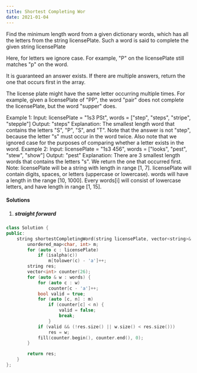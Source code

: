 ```yaml
---
title: Shortest Completing Wor
date: 2021-01-04
---
```

Find the minimum length word from a given dictionary words, which has all the letters from the string licensePlate. Such a word is said to complete the given string licensePlate

Here, for letters we ignore case. For example, "P" on the licensePlate still matches "p" on the word.

It is guaranteed an answer exists. If there are multiple answers, return the one that occurs first in the array.

The license plate might have the same letter occurring multiple times. For example, given a licensePlate of "PP", the word "pair" does not complete the licensePlate, but the word "supper" does.

Example 1:
Input: licensePlate = "1s3 PSt", words = ["step", "steps", "stripe", "stepple"]
Output: "steps"
Explanation: The smallest length word that contains the letters "S", "P", "S", and "T".
Note that the answer is not "step", because the letter "s" must occur in the word twice.
Also note that we ignored case for the purposes of comparing whether a letter exists in the word.
Example 2:
Input: licensePlate = "1s3 456", words = ["looks", "pest", "stew", "show"]
Output: "pest"
Explanation: There are 3 smallest length words that contains the letters "s".
We return the one that occurred first.
Note:
licensePlate will be a string with length in range [1, 7].
licensePlate will contain digits, spaces, or letters (uppercase or lowercase).
words will have a length in the range [10, 1000].
Every words[i] will consist of lowercase letters, and have length in range [1, 15].

#### Solutions

1. ##### straight forward

```cpp
class Solution {
public:
    string shortestCompletingWord(string licensePlate, vector<string>& words) {
        unordered_map<char, int> m;
        for (auto c : licensePlate)
            if (isalpha(c))
                m[tolower(c) - 'a']++;
        string res;
        vector<int> counter(26);
        for (auto & w : words) {
            for (auto c : w)
                counter[c - 'a']++;
            bool valid = true;
            for (auto [c, n] : m)
                if (counter[c] < n) {
                    valid = false;
                    break;
                }
            if (valid && (!res.size() || w.size() < res.size()))
                res = w;
            fill(counter.begin(), counter.end(), 0);
        }

        return res;
    }
};
```
